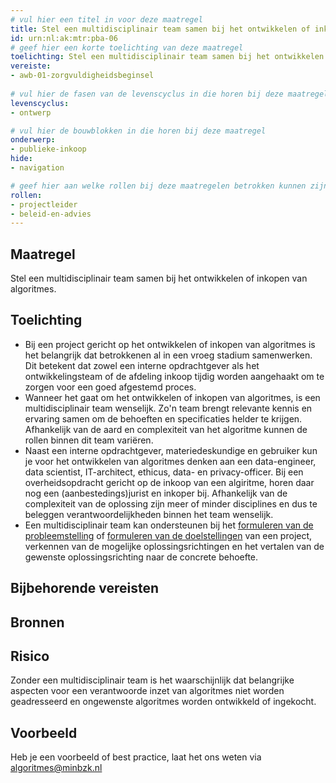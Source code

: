 ```yaml
---
# vul hier een titel in voor deze maatregel
title: Stel een multidisciplinair team samen bij het ontwikkelen of inkopen van algoritmes.
id: urn:nl:ak:mtr:pba-06
# geef hier een korte toelichting van deze maatregel
toelichting: Stel een multidisciplinair team samen bij het ontwikkelen of inkopen van algoritmes.
vereiste:
- awb-01-zorgvuldigheidsbeginsel
  
# vul hier de fasen van de levenscyclus in die horen bij deze maatregel
levenscyclus:
- ontwerp

# vul hier de bouwblokken in die horen bij deze maatregel
onderwerp: 
- publieke-inkoop
hide:
- navigation

# geef hier aan welke rollen bij deze maatregelen betrokken kunnen zijn
rollen:
- projectleider
- beleid-en-advies
---
```

<!-- Let op! onderstaande regel met 'tags' niet weghalen! Deze maakt automatisch de knopjes op basis van de metadata  -->
<!-- tags -->

## Maatregel
Stel een multidisciplinair team samen bij het ontwikkelen of inkopen van algoritmes.

## Toelichting 
<!-- Geef hier een toelichting van deze maatregel -->
- Bij een project gericht op het ontwikkelen of inkopen van algoritmes is het belangrijk dat betrokkenen al in een vroeg stadium samenwerken. Dit betekent dat zowel een interne opdrachtgever als het ontwikkelingsteam of de afdeling inkoop tijdig worden aangehaakt om te zorgen voor een goed afgestemd proces.
- Wanneer het gaat om het ontwikkelen of inkopen van algoritmes, is een multidisciplinair team wenselijk. Zo'n team brengt relevante kennis en ervaring samen om de behoeften en specificaties helder te krijgen. Afhankelijk van de aard en complexiteit van het algoritme kunnen de rollen binnen dit team variëren.
- Naast een interne opdrachtgever, materiedeskundige en gebruiker kun je voor het ontwikkelen van algoritmes denken aan een data-engineer, data scientist, IT-architect, ethicus, data- en privacy-officer. Bij een overheidsopdracht gericht op de inkoop van een algiritme, horen daar nog een (aanbestedings)jurist en inkoper bij. Afhankelijk van de complexiteit van de oplossing zijn meer of minder disciplines en dus te beleggen verantwoordelijkheden binnen het team wenselijk.
- Een multidisciplinair team kan ondersteunen bij het [formuleren van de probleemstelling](1-pba-01-formuleren-probleemdefinitie.md) of [formuleren van de doelstellingen](1-pba-02-formuleren-doelstelling.md) van een project, verkennen van de mogelijke oplossingsrichtingen en het vertalen van de gewenste oplossingsrichting naar de concrete behoefte.

## Bijbehorende vereisten
<!-- Hier volgt een lijst met vereisten op basis van de in de metadata ingevulde vereiste -->
<!-- Let op! onderstaande regel met 'list_vereisten_on_maatregelen_page' niet weghalen! Deze maakt automatisch een lijst van bijbehorende verseisten op basis van de metadata  -->
<!-- list_vereisten_on_maatregelen_page -->

## Bronnen 
<!-- Vul hier de relevante bronnen in voor deze maatregel -->

## Risico 
<!-- vul hier het specifieke risico in dat kan worden gemitigeerd met behulp van deze maatregel -->
Zonder een multidisciplinair team is het waarschijnlijk dat belangrijke aspecten voor een verantwoorde inzet van algoritmes niet worden geadresseerd en ongewenste algoritmes worden ontwikkeld of ingekocht.


## Voorbeeld
<!-- Voeg hier een voorbeeld toe, door er bijvoorbeeld naar te verwijzen -->

Heb je een voorbeeld of best practice, laat het ons weten via [algoritmes@minbzk.nl](mailto:algoritmes@minbzk.nl)
